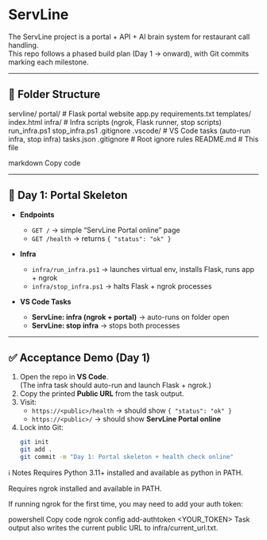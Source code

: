 # ServLine

The ServLine project is a portal + API + AI brain system for restaurant call handling.  
This repo follows a phased build plan (Day 1 → onward), with Git commits marking each milestone.

---

## 📁 Folder Structure

servline/
portal/ # Flask portal website
app.py
requirements.txt
templates/
index.html
infra/ # Infra scripts (ngrok, Flask runner, stop scripts)
run_infra.ps1
stop_infra.ps1
.gitignore
.vscode/ # VS Code tasks (auto-run infra, stop infra)
tasks.json
.gitignore # Root ignore rules
README.md # This file

markdown
Copy code

---

## 🚀 Day 1: Portal Skeleton

- **Endpoints**
  - `GET /` → simple “ServLine Portal online” page
  - `GET /health` → returns `{ "status": "ok" }`

- **Infra**
  - `infra/run_infra.ps1` → launches virtual env, installs Flask, runs app + ngrok
  - `infra/stop_infra.ps1` → halts Flask + ngrok processes

- **VS Code Tasks**
  - **ServLine: infra (ngrok + portal)** → auto-runs on folder open
  - **ServLine: stop infra** → stops both processes

---

## ✅ Acceptance Demo (Day 1)

1. Open the repo in **VS Code**.  
   (The infra task should auto-run and launch Flask + ngrok.)
2. Copy the printed **Public URL** from the task output.
3. Visit:
   - `https://<public>/health` → should show `{ "status": "ok" }`
   - `https://<public>/` → should show **ServLine Portal online**
4. Lock into Git:
   ```bash
   git init
   git add .
   git commit -m "Day 1: Portal skeleton + health check online"
ℹ️ Notes
Requires Python 3.11+ installed and available as python in PATH.

Requires ngrok installed and available in PATH.

If running ngrok for the first time, you may need to add your auth token:

powershell
Copy code
ngrok config add-authtoken <YOUR_TOKEN>
Task output also writes the current public URL to infra/current_url.txt.